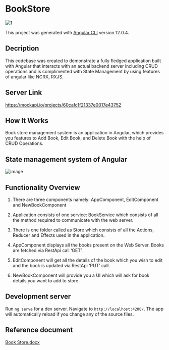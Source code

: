 # BookStore
![1](https://user-images.githubusercontent.com/83335769/125054798-37d74a00-e0c4-11eb-84d0-7d2276fe8880.png)

This project was generated with [Angular CLI](https://github.com/angular/angular-cli) version 12.0.4.

## Decription
This codebase was created to demonstrate a fully fledged application built with Angular that interacts with an actual backend server including CRUD operations and is complimented with State Management by using features of angular like NGRX, RXJS.

## Server Link

https://mockapi.io/projects/60cafc1f21337e0017e43752

## How It Works

Book store management system is an application in Angular, which provides you features to Add Book, Edit Book, and Delete Book with the help of CRUD Operations.

## State management system of Angular

![image](https://user-images.githubusercontent.com/83335769/125053448-bb903700-e0c2-11eb-90c3-1ba830bcad4b.png)

## Functionality Overview

1.	There are three components namely: AppComponent, EditComponent and NewBookComponent

2.	Application consists of one service: BookService which consists of all the method required to communicate with the web server.

3.	There is one folder called as Store which consists of all the Actions, Reducer and Effects used in the application. 

4.	AppComponent displays all the books present on the Web Server. Books are fetched via RestApi call ‘GET’.

5.	EditComponent will get all the details of the book which you wish to edit and the book is updated via RestApi ‘PUT’ call.

6.	NewBookComponent will provide you a UI which will ask for book details you want to add to store.

## Development server

Run `ng serve` for a dev server. Navigate to `http://localhost:4200/`. The app will automatically reload if you change any of the source files.

## Reference document

[Book Store.docx](https://github.com/rucha-patki/BookStore/files/6790283/Book.Store.docx)
